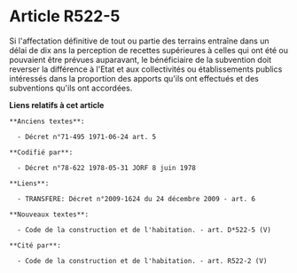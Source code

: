 # Article R522-5

Si l'affectation définitive de tout ou partie des terrains entraîne dans un délai de dix ans la perception de recettes
supérieures à celles qui ont été ou pouvaient être prévues auparavant, le bénéficiaire de la subvention doit reverser la
différence à l'Etat et aux collectivités ou établissements publics intéressés dans la proportion des apports qu'ils ont
effectués et des subventions qu'ils ont accordées.

**Liens relatifs à cet article**

	**Anciens textes**:

	  - Décret n°71-495 1971-06-24 art. 5

	**Codifié par**:

	  - Décret n°78-622 1978-05-31 JORF 8 juin 1978

	**Liens**:

	  - TRANSFERE: Décret n°2009-1624 du 24 décembre 2009 - art. 6

	**Nouveaux textes**:

	  - Code de la construction et de l'habitation. - art. D*522-5 (V)

	**Cité par**:

	  - Code de la construction et de l'habitation. - art. R522-2 (V)
